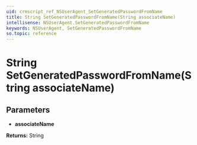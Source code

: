 ```yaml
---
uid: crmscript_ref_NSUserAgent_SetGeneratedPasswordFromName
title: String SetGeneratedPasswordFromName(String associateName)
intellisense: NSUserAgent.SetGeneratedPasswordFromName
keywords: NSUserAgent, SetGeneratedPasswordFromName
so.topic: reference
---
```


# String SetGeneratedPasswordFromName(String associateName)

## Parameters

* **associateName** 

**Returns:** String
